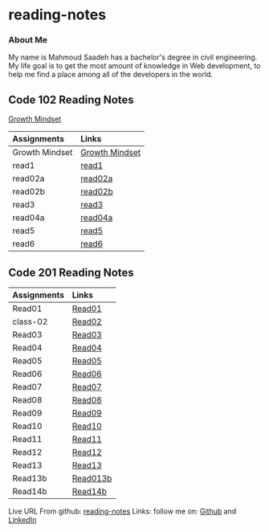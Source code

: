 # reading-notes

### About Me

My name is Mahmoud Saadeh has a bachelor's degree in civil engineering.
My life goal is to get the most amount of knowledge in Web development, to help me find a place among all of the developers in the world.

## Code 102 Reading Notes

[Growth Mindset](102/Growth-Mindset.md)

| Assignments    | Links                                   |
| :------------- | :-------------------------------------- |
| Growth Mindset | [Growth Mindset](102/Growth-Mindset.md) |
| read1          | [read1](102/read1.md)                   |
| read02a        | [read02a](102/read02a.md)               |
| read02b        | [read02b](102/read02b.md)               |
| read3          | [read3](102/read3.md)                   |
| read04a        | [read04a](102/read04a.md)               |
| read5          | [read5](102/read5.md)                   |
| read6          | [read6](102/read6.md)                   |

## Code 201 Reading Notes

| Assignments | Links                       |
| :---------- | :-------------------------- |
| Read01      | [Read01](201/Read01.md)     |
| class-02    | [Read02](201/class-02.md)   |
| Read03      | [Read03](201/Read03.md)     |
| Read04      | [Read04](201/Read04.md)     |
| Read05      | [Read05](201/Read05.md)     |
| Read06      | [Read06](201/Read06.md)     |
| Read07      | [Read07](201/Read07.md)     |
| Read08      | [Read08](201/Read08.md)     |
| Read09      | [Read09](201/Read09.md)     |
| Read10      | [Read10](201/Read10.md)     |
| Read11      | [Read11](201/Read11.md)     |
| Read12      | [Read12](201/Read12.md)     |
| Read13      | [Read13](201/Read13.md)     |
| Read13b     | [Read013b](201/Read013b.md) |
| Read14b     | [Read14b](201/Read14b.md)   |

Live URL From github: [reading-notes](https://mahmoud-saadeh.github.io/reading-notes/)
Links: follow me on: [Github](https://github.com/Mahmoud-Saadeh) and [LinkedIn](https://www.linkedin.com/in/mahmoud-saadeh/)
